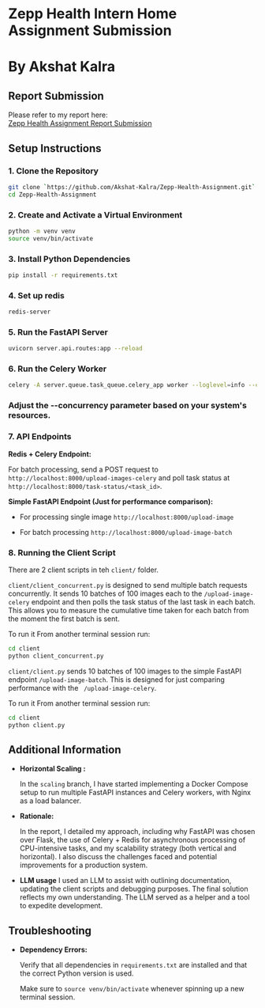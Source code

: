 # Zepp Health Intern Home Assignment Submission
# By Akshat Kalra

## Report Submission
Please refer to my report here:  
[Zepp Health Assignment Report Submission](https://economic-dash-19d.notion.site/zepp-health-assignment-report-akshat-ubc?pvs=4)

## Setup Instructions

### 1. Clone the Repository

```bash
git clone `https://github.com/Akshat-Kalra/Zepp-Health-Assignment.git`
cd Zepp-Health-Assignment
```

### 2. Create and Activate a Virtual Environment
```bash
python -m venv venv
source venv/bin/activate
```

### 3. Install Python Dependencies
```bash
pip install -r requirements.txt
```

### 4. Set up redis
```bash
redis-server
```

### 5. Run the FastAPI Server
```bash
uvicorn server.api.routes:app --reload
```

### 6. Run the Celery Worker
```bash
celery -A server.queue.task_queue.celery_app worker --loglevel=info --concurrency=2
```
### Adjust the --concurrency parameter based on your system's resources.


### 7. API Endpoints
**Redis + Celery Endpoint:**

For batch processing, send a POST request to `http://localhost:8000/upload-images-celery` and poll task status at `http://localhost:8000/task-status/<task_id>`.

**Simple FastAPI Endpoint (Just for performance comparison):**

- For processing single image
`http://localhost:8000/upload-image`

- For batch processing
`http://localhost:8000/upload-image-batch`



### 8. Running the Client Script
There are 2 client scripts in teh `client/` folder.

`client/client_concurrent.py` is designed to send multiple batch requests concurrently. It sends 10 batches of 100 images each to the `/upload-image-celery` endpoint and then polls the task status of the last task in each batch. This allows you to measure the cumulative time taken for each batch from the moment the first batch is sent.

To run it
From another terminal session run:
```bash
cd client
python client_concurrent.py
```

`client/client.py` sends 10 batches of 100 images to the simple FastAPI endpoint `/upload-image-batch`. This is designed for just comparing performance with the ` /upload-image-celery`.

To run it
From another terminal session run:
```bash
cd client
python client.py
```

## Additional Information

- **Horizontal Scaling :**
    
    In the `scaling` branch, I have started implementing a Docker Compose setup to run multiple FastAPI instances and Celery workers, with Nginx as a load balancer.
        
- **Rationale:**
    
    In the report, I detailed my approach, including why FastAPI was chosen over Flask, the use of Celery + Redis for asynchronous processing of CPU-intensive tasks, and my scalability strategy (both vertical and horizontal). I also discuss the challenges faced and potential improvements for a production system.

- **LLM usage**
    I used an LLM to assist with outlining documentation, updating the client scripts and debugging purposes. The final solution reflects my own understanding. The LLM served as a helper and a tool to expedite development.


## Troubleshooting

- **Dependency Errors:**
    
    Verify that all dependencies in `requirements.txt` are installed and that the correct Python version is used.

    Make sure to `source venv/bin/activate` whenever spinning up a new terminal session.
